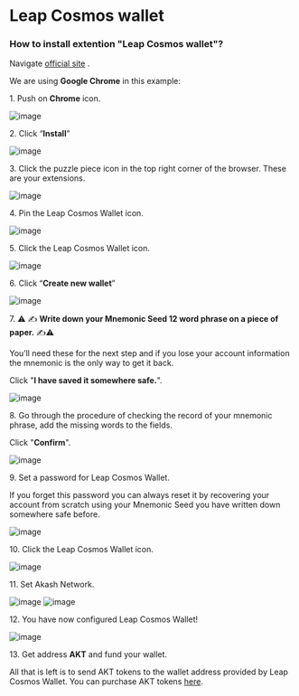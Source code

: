 # Leap Cosmos wallet

### How to install extention "Leap Cosmos wallet"?

Navigate [official site](https://www.leapwallet.io/#inpage-download) .

We are using **Google Chrome** in this example:

1\. Push on **Chrome** icon.

![image](https://github.com/Dimokus88/docs/assets/23629420/2e23aa24-6ea4-42a2-a70f-e4497fd911b0)

2\. Click “**Install**”

![image](https://github.com/Dimokus88/docs/assets/23629420/4443a3f0-70fa-4e82-a732-fcc4552561a4)
   
3\. Click the puzzle piece icon in the top right corner of the browser. These are your extensions.

![image](https://github.com/Dimokus88/docs/assets/23629420/e2a09fbf-9cab-4fe2-af15-e3990b789800)

4\. Pin the Leap Cosmos Wallet icon.

![image](https://github.com/Dimokus88/docs/assets/23629420/4c213adc-9926-4fd2-9094-bbd2120bcf3a)

5\. Click the  Leap Cosmos Wallet icon.

![image](https://github.com/Dimokus88/docs/assets/23629420/2168c244-2253-4e37-9d00-bc29a50e1dbb)

6\. Click “**Create new wallet**”

![image](https://github.com/Dimokus88/docs/assets/23629420/d6c722fc-e526-479b-ae63-f83ce0696dd9)

7\.  ⚠️ ✍️ **Write down your Mnemonic Seed 12 word phrase on a piece of paper.** ✍️⚠️  

You’ll need these for the next step and if you lose your account information the mnemonic is the only way to get it back. 

Click "**I have saved it somewhere safe.**".

![image](https://github.com/Dimokus88/docs/assets/23629420/08048f1c-4293-48a3-91fa-e0ec16c199f4)

8\. Go through the procedure of checking the record of your mnemonic phrase, add the missing words to the fields. 

Click "**Confirm**".

![image](https://github.com/Dimokus88/docs/assets/23629420/42638118-746d-40e0-ba07-e4fcb5bdfb0a)

9\. Set a password for Leap Cosmos Wallet. 

If you forget this password you can always reset it by recovering your account from scratch using your Mnemonic Seed you have written down somewhere safe before.

![image](https://github.com/Dimokus88/docs/assets/23629420/5972f45b-7034-4dc0-85b4-1f8b92992fdf)

10\. Click the Leap Cosmos Wallet icon.

![image](https://github.com/Dimokus88/docs/assets/23629420/2168c244-2253-4e37-9d00-bc29a50e1dbb)

11\. Set Akash Network.

![image](https://github.com/Dimokus88/docs/assets/23629420/d0479e4e-ddeb-4374-a6d5-27fd34ec4b3a)
![image](https://github.com/Dimokus88/docs/assets/23629420/6cb03209-a7f3-422e-9bb6-917f27d91d9c)

12\. You have now configured Leap Cosmos Wallet!

![image](https://github.com/Dimokus88/docs/assets/23629420/511254dc-9cf7-4b1e-ba21-5dca3c831a08)

13\. Get address **AKT** and fund your wallet.

All that is left is to send AKT tokens to the wallet address provided by Leap Cosmos Wallet. 
You can purchase AKT tokens [here](https://akash.network/token/#buying-akt).
